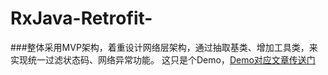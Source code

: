 # RxJava-Retrofit-
###整体采用MVP架构，着重设计网络层架构，通过抽取基类、增加工具类，来实现统一过滤状态码、网络异常功能。
这只是个Demo，[Demo对应文章传送门](http://www.jianshu.com/p/c88ebf1e0ca7)


